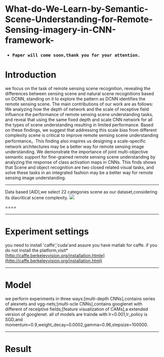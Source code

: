 # What-do-We-Learn-by-Semantic-Scene-Understanding-for-Remote-Sensing-imagery-in-CNN-framework-

* ### `Paper will come soon,thank you for your attention.`

Introduction
===
 we focus on the task of remote sensing scene recognition, revealing the differences between sensing scene and natural scene recognitions based on DCNN, standing on it to explore the pattern as DCNN identifies the remote sensing scene. The main contributions of our work are as follows:
	We analyzing how the depth of network and the scale of receptive field influence the performance of remote sensing scene understanding tasks, and reveal that using the same fixed depth and scale CNN network for all the types of scene understanding resulting in limited performance. Based on these findings, we suggest that addressing this scale bias from different complexity scene is critical to improve remote sensing scene understanding performance。This finding also inspires us designing a scale-specific network architectures may be a better way for remote sensing image understanding.
 We demonstrate the importance of joint multi-objective semantic support for fine-grained remote sensing scene understanding by analyzing the response of class activation maps in CNNs. This finds shows that Scene and object recognition are two closed related visual tasks, and solve these tasks in an integrated fashion may be a better way for remote sensing image understanding.
 
 ----
Data
 based [AID],we select 22 categories scene as our dataset,considering its diacritical scene complexity.
  ![](http://pan.baidu.com/s/1i5HsOML)
 
====

----
Experiment settings
====
 you need to install 'caffe','cuda'and assure you have matlab for caffe.
 if you do not install the platform,visit* [http://caffe.berkeleyvision.org/installation.htmle](http://caffe.berkeleyvision.org/installation.html)
 
----
Model
====
 we perform experiments in three ways:[multi-depth CNNs],contains series of alexnets and vgg-nets;[multi-scle CNNs],contains googlenet with different of receiptive fields;[feature visualization of CAMs],a extended version of googlenet.
 all of models are trainde with lr=0.001,lr_policy is SGD,and momentum=0.9,weight_decay=0.0002,gamma=0.96,stepsize=100000.

----
Result
====
 
 
